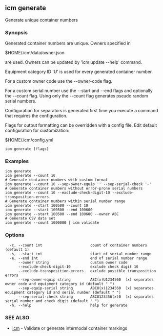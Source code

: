 ## icm generate

Generate unique container numbers

### Synopsis

Generated container numbers are unique. Owners specified in

  $HOME/.icm/data/owner.json

are used. Owners can be updated by 'icm update --help' command.

Equipment category ID 'U' is used for every generated container number.

For a custom owner code use the --owner-code flag.

For a custom serial number use the --start and --end flags and optionally the --count flag.
Using only the --count flag generates pseudo random serial numbers.

Configuration for separators is generated first time you
execute a command that requires the configuration.

Flags for output formatting can be overridden with a config file.
Edit default configuration for customization:

  $HOME/.icm/config.yml

```
icm generate [flags]
```

### Examples

```
icm generate
icm generate --count 10
# Generate container numbers with custom format
icm generate --count 10 --sep-owner-equip '' --sep-serial-check '-'
# Generate container numbers without error-prone serial numbers
icm generate --count 10 --exclude-check-digit-10 --exclude-transposition-errors
# Generate container numbers within serial number range
icm generate --start 100500 --count 10
icm generate --start 100500 --end 100600
icm generate --start 100500 --end 100600 --owner ABC
# Generate CSV data set
icm generate --count 1000000 | icm validate
```

### Options

```
  -c, --count int                      count of container numbers (default 1)
  -s, --start int                      start of serial number range
  -e, --end int                        end of serial number range
      --owner string                   custom owner code
      --exclude-check-digit-10         exclude check digit 10
      --exclude-transposition-errors   exclude possible transposition errors
      --sep-owner-equip string         ABC(x)U1234560  (x) separates owner code and equipment category id (default " ")
      --sep-equip-serial string        ABCU(x)1234560  (x) separates equipment category id and serial number (default " ")
      --sep-serial-check string        ABCU123456(x)0  (x) separates serial number and check digit (default " ")
  -h, --help                           help for generate
```

### SEE ALSO

* [icm](icm.md)	 - Validate or generate intermodal container markings

